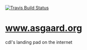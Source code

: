 [![Travis Build Status](https://travis-ci.org/liljenstolpe/www.asgaard.org.svg?branch=master)](https://travis-ci.org/liljenstolpe/www.asgaard.org)
# www.asgaard.org
cdl's landing pad on the internet
